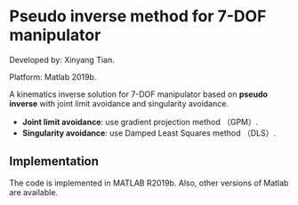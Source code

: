 # Pseudo inverse method for 7-DOF manipulator
Developed by: Xinyang Tian.

Platform: Matlab 2019b.  

A kinematics inverse solution for 7-DOF manipulator based on **pseudo inverse** with joint limit avoidance and singularity avoidance.  
- **Joint limit avoidance**: use gradient projection method （GPM）.
- **Singularity avoidance**: use Damped Least Squares method （DLS）.
## Implementation
The code is implemented in MATLAB R2019b. Also, other versions of Matlab are available.   

